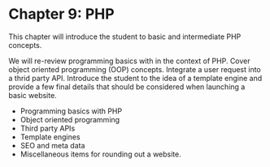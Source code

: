 # Chapter 9: PHP

This chapter will introduce the student to basic and intermediate PHP concepts. 

We will re-review programming basics with in the context of PHP. Cover object oriented programming (OOP) concepts. Integrate a user request into a thrid party API. Introduce the student to the idea of a template engine and provide a few final details that should be considered when launching a basic website.

* Programming basics with PHP
* Object oriented programming
* Third party APIs 
* Template engines
* SEO and meta data
* Miscellaneous items for rounding out a website.

